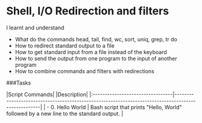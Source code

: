 # Shell, I/O Redirection and filters
I learnt and understand

- What do the commands head, tail, find, wc, sort, uniq, grep, tr do
- How to redirect standard output to a file
- How to get standard input from a file instead of the keyboard
- How to send the output from one program to the input of another program
- How to combine commands and filters with redirections

###Tasks

|Script Commands|                                                                                                           |Description|
|:---------------------------------|----------------------------------------------------------------------------------------------------|
| - 0. Hello World                 | Bash script that prints "Hello, World" followed by a new line to the standard output.              |
